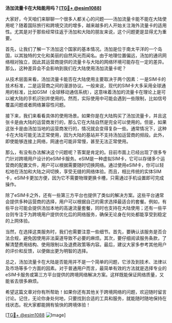 **汤加流量卡在大陆能用吗？[[TG💪+ @esim1088](https://t.me/s/esim1088)]**

大家好，今天咱们来聊聊一个很多人都关心的问题——汤加流量卡能不能在大陆使用呢？随着国际旅行和跨境交流的增多，越来越多的人开始关注海外流量卡的适用性。尤其是对于那些经常往返于汤加和大陆的朋友来说，这个问题更是显得尤为重要。

首先，让我们了解一下汤加这个国家的基本情况。汤加是位于南太平洋的一个岛国，以其独特的文化和美丽的自然风光而闻名。由于地理位置偏远，汤加的通讯网络相对独立，因此其运营商提供的流量卡与大陆的网络环境可能存在一定的差异。那么，这种差异会不会影响到我们在大陆使用汤加流量卡呢？

从技术层面来看，汤加流量卡能否在大陆使用主要取决于两个因素：一是SIM卡的技术标准，二是运营商之间的漫游协议。一般来说，现代的SIM卡大多采用全球通用的标准，比如GSM（全球移动通信系统），这意味着汤加的流量卡在理论上是可以被大陆的手机识别并使用的。然而，实际使用中可能会遇到一些限制，比如信号覆盖问题或者网络兼容性问题。

接下来，我们来看看具体的使用场景。如果你是在大陆购买了汤加流量卡，并且这张卡是由大陆的运营商发行的，那么它在大陆自然是完全可以使用的。但是，如果这张卡是由汤加当地的运营商发行的，情况就会变得复杂一些。通常情况下，这种卡在大陆可能无法正常使用，因为大陆的基站并不支持汤加运营商的频段。此外，即使能够连接上网络，网速也可能非常慢，甚至无法正常使用。

那么，有没有办法解决这个问题呢？答案是肯定的。目前市面上已经出现了很多专门针对跨境用户设计的eSIM卡服务。eSIM是一种虚拟SIM卡，它可以存储多个运营商的配置文件，用户可以根据需要随时切换网络。通过使用eSIM卡，你可以轻松地在汤加和大陆之间切换，享受无缝的网络体验。而且，相比传统的实体SIM卡，eSIM卡更加方便，因为它不需要物理更换卡槽，只需通过手机设置即可完成操作。

除了eSIM卡之外，还有一些第三方平台也提供了类似的解决方案。这些平台通常会提供多种运营商的选择，用户可以根据自己的需求选择最适合的套餐。例如，有些平台可能会提供汤加本地的高速流量套餐，同时也支持在大陆使用；还有一些平台则专注于为跨境用户提供优化后的网络服务，确保无论身在何处都能享受到稳定的上网体验。

当然，在选择这类服务时，我们也需要注意一些细节。首先，要确认该服务是否合法合规，避免因使用非法渠道导致不必要的麻烦。其次，要仔细阅读服务条款，了解清楚费用结构、使用限制以及退费政策等内容。最后，建议大家多参考其他用户的评价和反馈，以便做出更为明智的选择。

总之，汤加流量卡在大陆是否能用并不是一个简单的问题，它涉及到技术、法律以及市场等多个方面的因素。对于普通用户而言，最简单有效的方法就是选择专业的eSIM卡服务或第三方平台提供的跨境网络解决方案。这样既能保证网络质量，又能省去很多麻烦。

希望这篇文章对你有所帮助！如果你还有其他关于跨境网络的问题，欢迎随时留言讨论。记住，无论你身处何地，只要找到合适的工具和服务，就能随时随地保持在线状态。祝大家都能拥有愉快的跨境体验！

[[TG💪+ @esim1088](https://t.me/s/esim1088) ![Image](https://i.postimg.cc/4NQfJmqS/Snipaste-2025-05-13-00-14-12.png)]